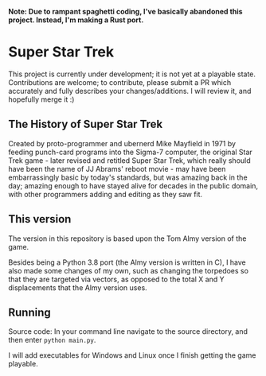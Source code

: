 **Note: Due to rampant spaghetti coding, I've basically abandoned this project. Instead, I'm making a Rust port.**

# Super Star Trek

This project is currently under development; it is not yet at a playable state.  
Contributions are welcome; to contribute, please submit a PR which accurately and fully describes your changes/additions. I will review it, and hopefully merge it :)

## The History of Super Star Trek

Created by proto-programmer and ubernerd Mike Mayfield in 1971 by feeding punch-card programs into the Sigma-7 computer, the original Star Trek game - later revised and retitled Super Star Trek, which really should have been the name of JJ Abrams' reboot movie - may have been embarrassingly basic by today's standards, but was amazing back in the day; amazing enough to have stayed alive for decades in the public domain, with other programmers adding and editing as they saw fit.

## This version

The version in this repository is based upon the Tom Almy version of the game.

Besides being a Python 3.8 port (the Almy version is written in C), I have also made some changes of my own, such as changing the torpedoes so that they are targeted via vectors, as opposed to the total X and Y displacements that the Almy version uses.

## Running

Source code: In your command line navigate to the source directory, and then enter ```python main.py```.

I will add executables for Windows and Linux once I finish getting the game playable.
